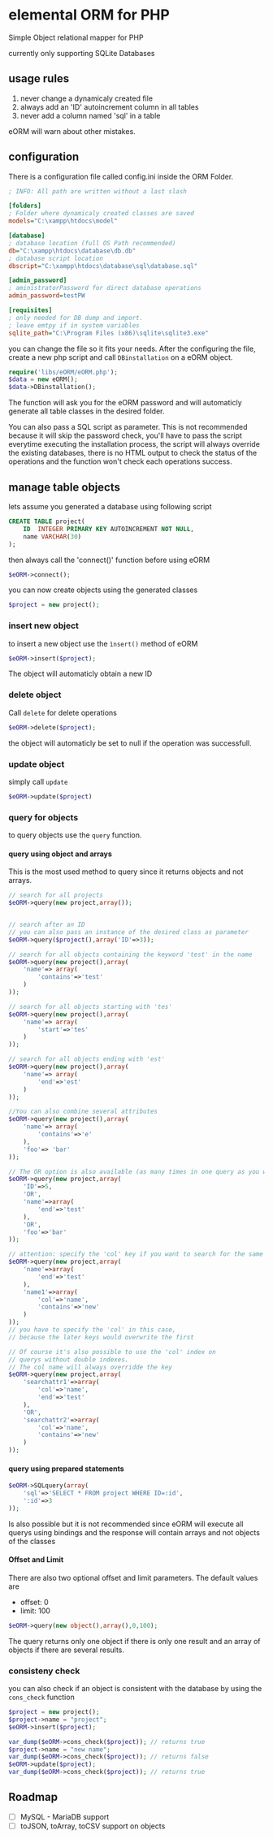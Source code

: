 # elemental ORM for PHP
Simple Object relational mapper for PHP

currently only supporting SQLite Databases 

## usage rules
1. never change a dynamicaly created file
1. always add an 'ID' autoincrement column in all tables
1. never add a column named 'sql' in a table

eORM will warn about other mistakes.

## configuration
There is a configuration file called config.ini inside the ORM Folder.
``` ini
; INFO: All path are written without a last slash

[folders]
; Folder where dynamicaly created classes are saved
models="C:\xampp\htdocs\model"

[database]
; database location (full OS Path recommended)
db="C:\xampp\htdocs\database\db.db"
; database script location
dbscript="C:\xampp\htdocs\database\sql\database.sql"

[admin_password]
; aministratorPassword for direct database operations
admin_password=testPW

[requisites]
; only needed for DB dump and import.  
; leave emtpy if in system variables
sqlite_path="C:\Program Files (x86)\sqlite\sqlite3.exe"
```
you can change the file so it fits your needs. 
After the configuring the file, create a new php script and
call `DBinstallation` on a eORM object.
``` php
require('libs/eORM/eORM.php');
$data = new eORM();
$data->DBinstallation();
```
The function will ask you for the eORM password and 
will automaticly generate all table classes in the desired
folder.

You can also pass a SQL script as parameter. This is not recommended
because it will skip the password check, you'll have to pass the
script everytime executing the installation process, the script
will always override the existing databases, there is no
HTML output to check the status of the operations and the 
function won't check each operations success.

## manage table objects
lets assume you generated a database using following script
``` SQL
CREATE TABLE project(
    ID  INTEGER PRIMARY KEY AUTOINCREMENT NOT NULL,
    name VARCHAR(30)
);
```
then always call the 'connect()' function before using eORM
``` php
$eORM->connect();
```
you can now create objects using the generated classes
``` php
$project = new project();
```
### insert new object
to insert a new object use the `ìnsert()` method of eORM
``` php
$eORM->insert($project);
```
The object will automaticly obtain a new ID
### delete object
Call `delete` for delete operations
```php
$eORM->delete($project);
```
the object will automaticly be set to null if the operation was
successfull.
### update object
simply call `update` 
``` php
$eORM->update($project)
```

### query for objects
to query objects use the `query` function. 

#### query using object and arrays
This is the most used method to query since it returns objects
and not arrays.
``` php
// search for all projects
$eORM->query(new project,array());


// search after an ID
// you can also pass an instance of the desired class as parameter
$eORM->query($project(),array('ID'=>3));

// search for all objects containing the keyword 'test' in the name
$eORM->query(new project(),array(
    'name'=> array(
        'contains'=>'test'
    )
));

// search for all objects starting with 'tes'
$eORM->query(new project(),array(
    'name'=> array(
        'start'=>'tes'
    )
));

// search for all objects ending with 'est'
$eORM->query(new project(),array(
    'name'=> array(
        'end'=>'est'
    )
));

//You can also combine several attributes
$eORM->query(new project(),array(
    'name'=> array(
        'contains'=>'e'
    ),
    'foo'=> 'bar'
));

// The OR option is also available (as many times in one query as you want)
$eORM->query(new project,array(
    'ID'=>5,
    'OR',
    'name'=>array(
        'end'=>'test'
    ),
    'OR',
    'foo'=>'bar'
));

// attention: specify the 'col' key if you want to search for the same column two times
$eORM->query(new project,array(
    'name'=>array(
        'end'=>'test'
    ),
    'name1'=>array(
        'col'=>'name', 
        'contains'=>'new'
    )
));
// you have to specify the 'col' in this case, 
// because the later keys would overwrite the first

// Of course it's also possible to use the 'col' index on
// querys without double indexes. 
// The col name will always overridde the key
$eORM->query(new project,array(
    'searchattr1'=>array(
        'col'=>'name',
        'end'=>'test'
    ),
    'OR',
    'searchattr2'=>array(
        'col'=>'name', 
        'contains'=>'new'
    )
));
```
#### query using prepared statements
```php
$eORM->SQLquery(array(
    'sql'=>'SELECT * FROM project WHERE ID=:id',
    ':id'=>3
));
```
Is also possible but it is not recommended since
eORM will execute all querys using bindings and the response will 
contain arrays and not objects of the classes

#### Offset and Limit
There are also two optional offset and limit parameters.
The default values are
- offset: 0
- limit: 100
``` php
$eORM->query(new object(),array(),0,100);
```

The query returns only one object if there is only one result
and an array of objects if there are several results.
### consisteny check
you can also check if an object is consistent
with the database by using the `cons_check` function
``` php
$project = new project();
$project->name = "project";
$eORM->insert($project);

var_dump($eORM->cons_check($project)); // returns true
$project->name = "new name";
var_dump($eORM->cons_check($project)); // returns false
$eORM->update($project);
var_dump($eORM->cons_check($project)); // returns true
```

## Roadmap
- [ ] MySQL - MariaDB support
- [ ] toJSON, toArray, toCSV support on objects

